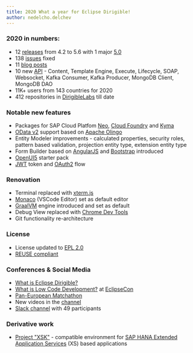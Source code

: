 ```yaml
---
title: 2020 What a year for Eclipse Dirigible!
author: nedelcho.delchev
---
```



### 2020 in numbers:

* 12 [releases](https://www.dirigible.io/releases.html) from 4.2 to 5.6 with 1 major [5.0](https://www.dirigible.io/release/2020/06/25/news_new_release_5_0.html)
* 138 [issues](https://github.com/eclipse/dirigible/issues?q=is%3Aissue+is%3Aclosed) fixed
* 11 [blog posts](https://www.dirigible.io/blogs.html)
* 10 new [API](https://www.dirigible.io/api/) - Content, Template Engine, Execute, Lifecycle, SOAP, Websocket, Kafka Consumer, Kafka Producer, MongoDB Client, MongoDB DAO
* 11K+ users from 143 countries for 2020
* 412 repositories in [DirigibleLabs](https://github.com/dirigiblelabs/) till date

### Notable new features

* Packages for SAP Cloud Platfom [Neo](https://www.dirigible.io/blogs/2020/02/15/how_to_deploy_eclipse_dirigible_in_the_sap_cloud_platform_neo_environment.html), 
[Cloud Foundry](https://www.dirigible.io/blogs/2020/02/15/how_to_deploy_eclipse_dirigible_in_the_sap_cloud_platform_cloud_foundry_environment.html) and 
[Kyma](https://www.dirigible.io/blogs/2020/10/23/how_to_deploy_eclipse_dirigible_in_the_sap_cloud_platform_kyma_environment.html)
* [OData v2](https://www.odata.org/documentation/odata-version-2-0/) support based on [Apache Olingo](https://olingo.apache.org/)
* Entity Modeler improvements - calculated properties, security roles, pattern based validation, projection entity type, extension entity type
* Form Builder based on [AngularJS](https://angularjs.org/) and [Bootstrap](https://getbootstrap.com/) introduced
* [OpenUI5](https://openui5.org/) starter pack
* [JWT](https://tools.ietf.org/html/rfc7519) token and [OAuth2](https://oauth.net/2/) flow

### Renovation
* Terminal replaced with [xterm.js](https://xtermjs.org/)
* [Monaco](https://microsoft.github.io/monaco-editor/) (VSCode Editor) set as default editor
* [GraalVM](https://www.graalvm.org/reference-manual/js/) engine introduced and set as default
* Debug View replaced with [Chrome Dev Tools](https://developers.google.com/web/tools/chrome-devtools)
* Git functionality re-architecture

### License

* License updated to [EPL 2.0](https://www.eclipse.org/legal/epl-2.0/)
* [REUSE compliant](https://api.reuse.software/info/github.com/eclipse/dirigible)

### Conferences & Social Media

* [What is Eclipse Dirigible?](https://medium.com/eclipse-dirigible/what-is-eclipse-dirigible-dcc28d11cb5e)
* [What is Low Code Development?](https://www.eclipsecon.org/2020/sessions/what-low-code-development) at [EclipseCon](https://www.eclipsecon.org/2020)
* [Pan-European Matchathon](https://www.euvsvirus.org/)
* New videos in the [channel](https://www.youtube.com/channel/UCYnsiVQ0M9iQLqP5DXCLMBA/videos)
* [Slack channel](https://eclipse-dirigible.slack.com/archives/CHCHRFX2N) with 49 participants

### Derivative work

* [Project "XSK"](https://github.com/SAP/xsk) - compatible environment for [SAP HANA Extended Application Services](https://help.sap.com/viewer/52715f71adba4aaeb480d946c742d1f6/2.0.03/en-US/a6c0749255d84a81a154a7fc87dd33ce.html) (XS) based applications
